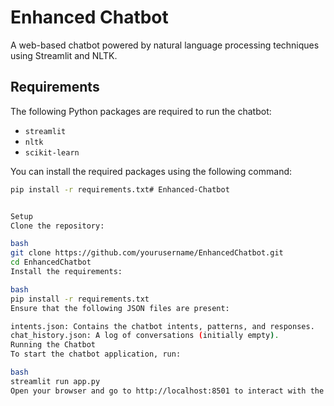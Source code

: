 # Enhanced Chatbot  

A web-based chatbot powered by natural language processing techniques using Streamlit and NLTK.  

## Requirements  

The following Python packages are required to run the chatbot:  

- `streamlit`  
- `nltk`  
- `scikit-learn`  

You can install the required packages using the following command:  

```bash  
pip install -r requirements.txt# Enhanced-Chatbot


Setup
Clone the repository:

bash
git clone https://github.com/yourusername/EnhancedChatbot.git  
cd EnhancedChatbot  
Install the requirements:

bash
pip install -r requirements.txt  
Ensure that the following JSON files are present:

intents.json: Contains the chatbot intents, patterns, and responses.
chat_history.json: A log of conversations (initially empty).
Running the Chatbot
To start the chatbot application, run:

bash
streamlit run app.py  
Open your browser and go to http://localhost:8501 to interact with the chatbot.
